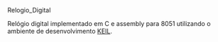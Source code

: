 Relogio_Digital

Relógio digital implementado em C e assembly para 8051 utilizando o ambiente de desenvolvimento [KEIL](https://www.keil.com "Arm KEIL homepage").
